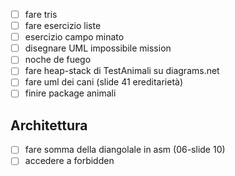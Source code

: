 - [ ] fare tris
- [ ] fare esercizio liste
- [ ] esercizio campo minato
- [ ] disegnare UML impossibile mission
- [ ] noche de fuego
- [ ] fare heap-stack di TestAnimali su diagrams.net
- [ ] fare uml dei cani (slide 41 ereditarietà)
- [ ] finire package animali

## Architettura
- [ ] fare somma della diangolale in asm (06-slide 10)
- [ ] accedere a forbidden